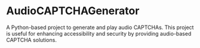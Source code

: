 # AudioCAPTCHAGenerator
A Python-based project to generate and play audio CAPTCHAs. This project is useful for enhancing accessibility and security by providing audio-based CAPTCHA solutions.
